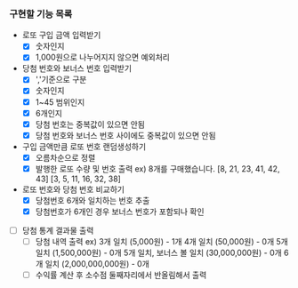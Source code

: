 ### 구현할 기능 목록

- 로또 구입 금액 입력받기
  - [x] 숫자인지
  - [x] 1,000원으로 나누어지지 않으면 예외처리
- 당첨 번호와 보너스 번호 입력받기
  - [x] ','기준으로 구분
  - [x] 숫자인지
  - [x] 1~45 범위인지
  - [x] 6개인지
  - [x] 당첨 번호는 중복값이 있으면 안됨
  - [x] 당첨 번호와 보너스 번호 사이에도 중복값이 있으면 안됨
- 구입 금액만큼 로또 번호 랜덤생성하기
  - [x] 오름차순으로 정렬
  - [x] 발행한 로또 수량 및 번호 출력
        ex) 8개를 구매했습니다.
        [8, 21, 23, 41, 42, 43]
        [3, 5, 11, 16, 32, 38]
- 로또 번호와 당첨 번호 비교하기
  - [x] 당첨번호 6개와 일치하는 번호 추출
  - [x] 당첨번호가 6개인 경우 보너스 번호가 포함되나 확인
- [ ] 당첨 통계 결과물 출력
  - [ ] 당첨 내역 출력
        ex) 3개 일치 (5,000원) - 1개
        4개 일치 (50,000원) - 0개
        5개 일치 (1,500,000원) - 0개
        5개 일치, 보너스 볼 일치 (30,000,000원) - 0개
        6개 일치 (2,000,000,000원) - 0개
  - [ ] 수익률 계산 후 소수점 둘째자리에서 반올림해서 출력
